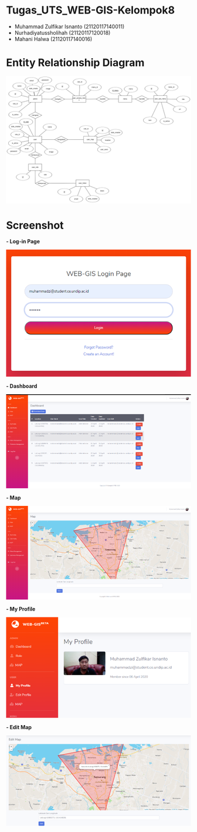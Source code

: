 # Tugas_UTS_WEB-GIS-Kelompok8

- Muhammad Zulfikar Isnanto (21120117140011)
- Nurhadiyatussholihah (21120117120018)
- Mahani Halwa (21120117140016)

# Entity Relationship Diagram

![Gambar1](https://github.com/isnantozul/Web-Gis-Kelompok8/blob/master/ERD_WebGis_Kelompok8.png)

# Screenshot

**- Log-in Page**

![Gambar2](https://github.com/isnantozul/Web-Gis-Kelompok8/blob/master/Screenshot/webgis1.png)

**- Dashboard**

![Gambar3](https://github.com/isnantozul/Web-Gis-Kelompok8/blob/master/Screenshot/webgis2.png)

**- Map**

![Gambar4](https://github.com/isnantozul/Web-Gis-Kelompok8/blob/master/Screenshot/webgis3.png)

**- My Profile**

![Gambar5](https://github.com/isnantozul/Web-Gis-Kelompok8/blob/master/Screenshot/webgis4.png)

**- Edit Map**

![Gambar6](https://github.com/isnantozul/Web-Gis-Kelompok8/blob/master/Screenshot/webgis5.png)
